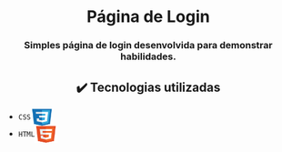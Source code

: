 <h1 align="center"> Página de Login </h1>

<h3 align="center"> Simples página de login desenvolvida para demonstrar habilidades.</h3>

## 
<h2 align="center"> ✔️ Tecnologias utilizadas </h2>

- ``CSS``<img align="center" alt="CSS" height="30" width="40" src="https://raw.githubusercontent.com/devicons/devicon/master/icons/css3/css3-original.svg">
- ``HTML``<img align="center" alt="HTML" height="30" width="40" src="https://raw.githubusercontent.com/devicons/devicon/master/icons/html5/html5-original.svg">
<h2 align="center"></h2>
